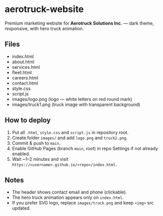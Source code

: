 # aerotruck-website

Premium marketing website for **Aerotruck Solutions Inc.** — dark theme, responsive, with hero truck animation.

## Files
- index.html
- about.html
- services.html
- fleet.html
- careers.html
- contact.html
- style.css
- script.js
- images/logo.png      (logo — white letters on red round mark)
- images/truck1.png     (truck image with transparent background)

## How to deploy
1. Put all `.html`, `style.css` and `script.js` in repository root.
2. Create folder `images/` and add `logo.png` and `truck2.png`.
3. Commit & push to `main`.
4. Enable GitHub Pages (branch `main`, root) in repo Settings if not already enabled.
5. Wait ~1–2 minutes and visit `https://<username>.github.io/<repo>/index.html`.

## Notes
- The header shows contact email and phone (clickable).
- The hero truck animation appears only on `index.html`.
- If you prefer SVG logo, replace `images/truck.png` and keep `<img>` src updated.
